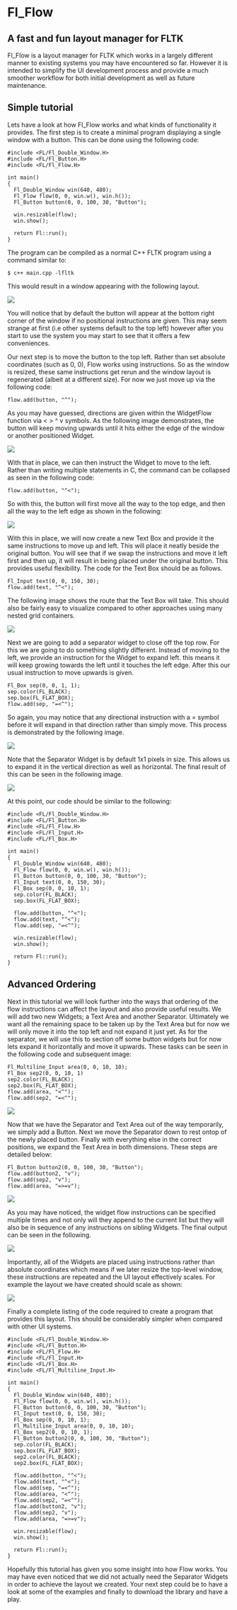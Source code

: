 # Fl_Flow
## A fast and fun layout manager for FLTK

Fl_Flow is a layout manager for FLTK which works in a largely
different manner to existing systems you may have encountered so
far. However it is intended to simplify the UI development process
and provide a much smoother workflow for both initial development
as well as future maintenance.

## Simple tutorial

Lets have a look at how Fl_Flow works and what kinds of functionality
it provides. The first step is to create a minimal program displaying
a single window with a button. This can be done using the following
code:

```
#include <FL/Fl_Double_Window.H>
#include <FL/Fl_Button.H>
#include <FL/Fl_Flow.H>

int main()
{
  Fl_Double_Window win(640, 480);
  Fl_Flow flow(0, 0, win.w(), win.h());
  Fl_Button button(0, 0, 100, 30, "Button");

  win.resizable(flow);
  win.show();

  return Fl::run();
}
```
The program can be compiled as a normal C++ FLTK program using a
command similar to:

    $ c++ main.cpp -lfltk

This would result in a window appearing with the following layout.

![](doc/tutorial/1_button_initial.png)

You will notice that by default the button will appear at the bottom
right corner of the window if no positional instructions are given.
This may seem strange at first (i.e other systems default to the
top left) however after you start to use the system you may start
to see that it offers a few conveniences.

Our next step is to move the button to the top left. Rather than
set absolute coordinates (such as 0, 0), Flow works using instructions.
So as the window is resized, these same instructions get rerun and
the window layout is regenerated (albeit at a different size). For
now we just move up via the following code:

    flow.add(button, "^");

As you may have guessed, directions are given within the WidgetFlow
function via < > ^ v symbols. As the following image demonstrates,
the button will keep moving upwards until it hits either the edge
of the window or another positioned Widget.

![](doc/tutorial/2_button_up.png)

With that in place, we can then instruct the Widget to move to the
left. Rather than writing multiple statements in C, the command can
be collapsed as seen in the following code:

    flow.add(button, "^<");

So with this, the button will first move all the way to the top
edge, and then all the way to the left edge as shown in the following:

![](doc/tutorial/3_button_up_left.png)

With this in place, we will now create a new Text Box and provide
it the same instructions to move up and left. This will place it
neatly beside the original button. You will see that if we swap the
instructions and move it left first and then up, it will result in
being placed under the original button. This provides useful
flexibility. The code for the Text Box should be as follows.

```
Fl_Input text(0, 0, 150, 30);
flow.add(text, "^<");
```

The following image shows the route that the Text Box will take.
This should also be fairly easy to visualize compared to other
approaches using many nested grid containers.

![](doc/tutorial/4_text_up_left.png)

Next we are going to add a separator widget to close off the top
row. For this we are going to do something slightly different.
Instead of moving to the left, we provide an instruction for the
Widget to expand left. this means it will keep growing towards the
left until it touches the left edge. After this our usual instruction
to move upwards is given.

```
Fl_Box sep(0, 0, 1, 1);
sep.color(FL_BLACK);
sep.box(FL_FLAT_BOX);
flow.add(sep, "=<^");
```

So again, you may notice that any directional instruction with a =
symbol before it will expand in that direction rather than simply
move. This process is demonstrated by the following image.

![](doc/tutorial/5_separator_expand_left_up.png)

Note that the Separator Widget is by default 1x1 pixels in size.
This allows us to expand it in the vertical direction as well as
horizontal. The final result of this can be seen in the following
image.

![](doc/tutorial/6_separator_result.png)

At this point, our code should be similar to the following:

```
#include <FL/Fl_Double_Window.H>
#include <FL/Fl_Button.H>
#include <FL/Fl_Flow.H>
#include <FL/Fl_Input.H>
#include <FL/Fl_Box.H>

int main()
{
  Fl_Double_Window win(640, 480);
  Fl_Flow flow(0, 0, win.w(), win.h());
  Fl_Button button(0, 0, 100, 30, "Button");
  Fl_Input text(0, 0, 150, 30);
  Fl_Box sep(0, 0, 10, 1);
  sep.color(FL_BLACK);
  sep.box(FL_FLAT_BOX);
 
  flow.add(button, "^<");
  flow.add(text, "^<");
  flow.add(sep, "=<^");

  win.resizable(flow);
  win.show();

  return Fl::run();
}
```
## Advanced Ordering

Next in this tutorial we will look further into the ways that
ordering of the flow instructions can affect the layout and also
provide useful results. We will add two new Widgets; a Text Area
and another Separator. Ultimately we want all the remaining space
to be taken up by the Text Area but for now we will only move it
into the top left and not expand it just yet. As for the separator,
we will use this to section off some button widgets but for now
lets expand it horizontally and move it upwards. These tasks can
be seen in the following code and subsequent image:

```
Fl_Multiline_Input area(0, 0, 10, 10);
Fl_Box sep2(0, 0, 10, 1)
sep2.color(FL_BLACK);
sep2.box(FL_FLAT_BOX);
flow.add(area, "<^");
flow.add(sep2, "=<^");
```

![](doc/tutorial/7_textarea_expand_1.png)

Now that we have the Separator and Text Area out of the way
temporarily, we simply add a Button. Next we move the Separator
down to rest ontop of the newly placed button. Finally with everything
else in the correct positions, we expand the Text Area in both
dimensions. These steps are detailed below:

```
Fl_Button button2(0, 0, 100, 30, "Button");
flow.add(button2, "v");
flow.add(sep2, "v");
flow.add(area, "=>=v");
```

![](doc/tutorial/8_textarea_expand_2.png)

As you may have noticed, the widget flow instructions can be specified
multiple times and not only will they append to the current list
but they will also be in sequence of any instructions on sibling
Widgets. The final output can be seen in the following.

![](doc/tutorial/9_textarea_expand_result.png)

Importantly, all of the Widgets are placed using instructions rather
than absolute coordinates which means if we later resize the top-level
window, these instructions are repeated and the UI layout effectively
scales. For example the layout we have created should scale as
shown:

![](doc/tutorial/10_resize.png)

Finally a complete listing of the code required to create a program
that provides this layout. This should be considerably simpler when
compared with other UI systems.

```
#include <FL/Fl_Double_Window.H>
#include <FL/Fl_Button.H>
#include <FL/Fl_Flow.H>
#include <FL/Fl_Input.H>
#include <FL/Fl_Box.H>
#include <FL/Fl_Multiline_Input.H>

int main()
{
  Fl_Double_Window win(640, 480);
  Fl_Flow flow(0, 0, win.w(), win.h());
  Fl_Button button(0, 0, 100, 30, "Button");
  Fl_Input text(0, 0, 150, 30);
  Fl_Box sep(0, 0, 10, 1);
  Fl_Multiline_Input area(0, 0, 10, 10);
  Fl_Box sep2(0, 0, 10, 1);
  Fl_Button button2(0, 0, 100, 30, "Button");
  sep.color(FL_BLACK);
  sep.box(FL_FLAT_BOX);
  sep2.color(FL_BLACK);
  sep2.box(FL_FLAT_BOX);

  flow.add(button, "^<");
  flow.add(text, "^<");
  flow.add(sep, "=<^");
  flow.add(area, "<^");
  flow.add(sep2, "=<^");
  flow.add(button2, "v");
  flow.add(sep2, "v");
  flow.add(area, "=>=v");

  win.resizable(flow);
  win.show();

  return Fl::run();
}
```
Hopefully this tutorial has given you some insight into how Flow
works. You may have even noticed that we did not actually need the
Separator Widgets in order to achieve the layout we created. Your
next step could be to have a look at some of the examples and finally
to download the library and have a play.

